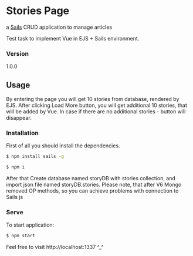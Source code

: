 # Stories Page

a [Sails](http://sailsjs.org) CRUD application to manage articles

Test task to implement Vue in EJS + Sails environment.

### Version
1.0.0

## Usage
By entering the page you will get 10 stories from database, rendered by EJS. After clicking Load More button, you will get additional
10 stories, that will be added by Vue. In case if there are no additional stories - button will disappear.

### Installation

First of all you should install the dependencies.

```sh
$ npm install sails -g
```

```sh
$ npm i
```
After that Create database named storyDB with stories collection, and import json file named storyDB.stories.
Please note, that after V6 Mongo removed OP methods, so you can achieve problems with connection to Sails js

### Serve
To start application:

```sh
$ npm start
```
Feel free to visit http://localhost:1337 ^_^
